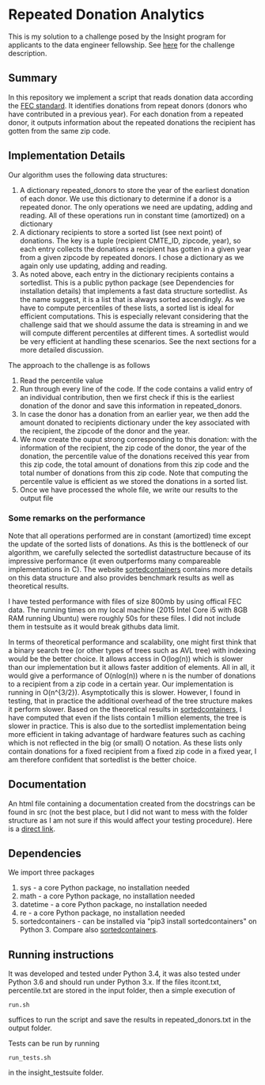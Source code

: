 # Repeated Donation Analytics

This is my solution to a challenge posed by the Insight program for applicants to the data engineer fellowship.
See [here](https://github.com/InsightDataScience/donation-analytics) for the challenge description.

## Summary
In this repository we implement a script that reads donation data according the 
[FEC standard](https://classic.fec.gov/finance/disclosure/metadata/DataDictionaryContributionsbyIndividuals.shtml). It
identifies donations from repeat donors (donors who have contributed in a previous year). For each
donation from a repeated donor, it outputs information about the repeated donations the
recipient has gotten from the same zip code. 


## Implementation Details
Our algorithm uses the following data structures:
1. A dictionary repeated_donors to store the year of the earliest donation of each donor. We use this dictionary to determine if a donor is a repeated donor.
   The only operations we need are updating, adding and reading. All of these operations run in constant time (amortized) on a dictionary
2. A dictionary recipients to store a sorted list (see next point) of donations. The key is a tuple (recipient CMTE_ID, zipcode, year), so each
   entry collects the donations a recipient has gotten in a given year from a given zipcode by repeated donors.
   I chose a dictionary as we again only use updating, adding and reading.
3. As noted above, each entry in the dictionary recipients contains a sortedlist. This is a public python package (see Dependencies for
   installation details) that implements a fast data structure sortedlist. As the name suggest, it is a list that is always sorted ascendingly.
   As we have to compute percentiles of these lists, a sorted list is ideal for efficient computations. This is especially relevant considering
   that the challenge said that we should assume the data is streaming in and we will compute different percentiles at different times.
   A sortedlist would be very efficient at handling these scenarios. See the next sections for a more detailed discussion.

The approach to the challenge is as follows

1. Read the percentile value
2. Run through every line of the code. If the code contains a valid entry of an individual contribution, then we first check if
   this is the earliest donation of the donor and save this information in repeated_donors.
3. In case the donor has a donation from an earlier year, we then add the amount donated to recipients dictionary under the
   key associated with the recipient, the zipcode of the donor and the year.
4. We now create the ouput strong corresponding to this donation:
   with the information of the recipient, the zip code of the donor, the year of the donation, 
   the percentile value of the donations received this year from this zip code, the total amount of donations from
   this zip code and the total number of donations from this zip code. Note that computing the percentile value
   is efficient as we stored the donations in a sorted list.
5. Once we have processed the whole file, we write our results to the output file

### Some remarks on the performance

Note that all operations performed are in constant (amortized) time except the 
update of the sorted lists of donations. As this is the bottleneck of our
algorithm, we carefully selected the sortedlist datastructure because of
its impressive performance (it even outperforms many compareable implementations
in C). The website [sortedcontainers](http://www.grantjenks.com/docs/sortedcontainers/) contains
more details on this data structure and also provides benchmark results as well as
theoretical results.

I have tested performance with files of size 800mb by using offical FEC data.
The running times on my local machine (2015 Intel Core i5 with 8GB RAM running Ubuntu)
were roughly 50s for these files. I did not include them in testsuite as it would
break githubs data limit.

In terms of theoretical performance and scalability, one might first think that a 
binary search tree (or other types of trees such as AVL tree)
 with indexing would be the better choice. It allows access
in O(log(n)) which is slower than our implementation but it allows faster addition of elements.
All in all, it would give a performance of O(nlog(n)) where n is the number of donations
to a recipient from a zip code in a certain year. Our implementation is running in
O(n^{3/2}). Asymptotically this is slower. However, I found in testing, that in practice
the additional overhead of the tree structure makes it perform slower. Based on the theoretical
results in [sortedcontainers](http://www.grantjenks.com/docs/sortedcontainers/), I have computed
that even if the lists contain 1 million elements, the tree is slower in practice.
This is also due to the sortedlist implementation being more efficient in taking advantage
of hardware features such as caching which is not reflected in the big (or small) O notation.
As these lists only contain donations for a fixed recipient from a fixed zip code in a fixed year,
I am therefore confident that sortedlist is the better choice.

## Documentation

An html file containing a documentation created from the docstrings can be found
in src (not the best place, but I did not want to mess with the folder structure
as I am not sure if this would affect your testing procedure).
Here is a [direct link](https://github.com/bastihaase/Repeated_Donors_Analysis/blob/master/src/repeated_donor_analysis.m.html).


## Dependencies
We import three packages

1. sys - a core Python package, no installation needed
2. math - a core Python package, no installation needed
3. datetime - a core Python package, no installation needed
4. re - a core Python package, no installation needed
5. sortedcontainers - can be installed via "pip3 install sortedcontainers" on Python 3. Compare also [sortedcontainers](http://www.grantjenks.com/docs/sortedcontainers/).

## Running instructions

It was developed and tested under Python 3.4, it was also tested under Python 3.6 and should run under Python 3.x.
If the files itcont.txt, percentile.txt are stored in the input folder, then a simple execution of
```
run.sh
``` 
suffices to run the script and save the results in repeated_donors.txt in the output folder.

Tests can be run by running 
```
run_tests.sh 
```
in the insight_testsuite folder.

